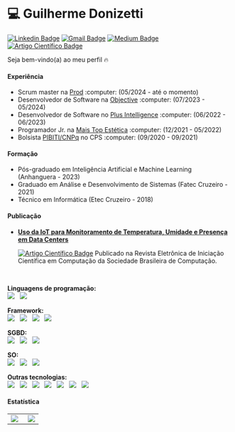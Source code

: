 # :computer: Guilherme Donizetti
[![Linkedin Badge](https://img.shields.io/badge/-LinkedIn_[conecte_comigo]-blue?style=flat-square&logo=Linkedin&logoColor=white&link=https://br.linkedin.com/in/guilhermedonizetti-ads)](https://br.linkedin.com/in/guilhermedonizetti-ads)
[![Gmail Badge](https://img.shields.io/badge/Gmail-D14836?style=flat-square&logo=gmail&logoColor=white)](mailto:guilhermetecnologias@gmail.com)
[![Medium Badge](https://img.shields.io/badge/Medium-12100E?style=flat-square&logo=medium&logoColor=white)](http://guilhermedonizettiads.medium.com/)
[![Artigo Científico Badge](https://img.shields.io/badge/Artigo_Científico-[ver_aqui]-green?style=flat-square&logo=atom&logoColor=black)](https://sol.sbc.org.br/journals/index.php/reic/article/view/2144)
<!-- [![Facebook Badge](https://img.shields.io/badge/Facebook-1877F2?style=flat-square&logo=facebook&logoColor=white)](https://www.facebook.com/guilhermedonizetti.sp) -->
<!-- [![Me Badge](https://img.shields.io/badge/website-000000?style=flat-square&or-the-badge&logo=About.me&logoColor=white)](https://guilhermedonizetti.herokuapp.com/) -->

Seja bem-vindo(a) ao meu perfil 🔥

#### Experiência
  <ul>
    <li>Scrum master na <a href="https://prod.ag/" target="_blank">Prod</a> :computer: (05/2024 - até o momento)</li>
    <li>Desenvolvedor de Software na <a href="https://objctv.one/" target="_blank">Objective</a> :computer: (07/2023 - 05/2024)</li>
    <li>Desenvolvedor de Software no <a href="https://www.plusintelligence.com.br/" target="_blank">Plus Intelligence</a> :computer: (06/2022 - 06/2023)</li>
    <li>Programador Jr. na <a href="https://www.autoestimamaistop.com/" target="_blank">Mais Top Estética</a> :computer: (12/2021 - 05/2022)</li>
    <li>Bolsista <a href="https://www.gov.br/cnpq/pt-br" target="_blank">PIBITI/CNPq</a> no CPS :computer: (09/2020 - 09/2021) </li>
  </ul>

#### Formação
  <ul>
  <li>Pós-graduado em Inteligência Artificial e Machine Learning (Anhanguera - 2023)</li>
  <li>Graduado em Análise e Desenvolvimento de Sistemas (Fatec Cruzeiro - 2021)</li>
  <li>Técnico em Informática (Etec Cruzeiro - 2018)</li>
  </ul>

#### Publicação
<ul>
  <li><b><a href="https://sol.sbc.org.br/journals/index.php/reic/article/view/2144">Uso da IoT para Monitoramento de Temperatura, Umidade e Presença em Data Centers</a></b><br>

[![Artigo Científico Badge](https://img.shields.io/badge/Artigo_Científico-[CNPq]-green?style=flat-square&logo=atom&logoColor=black)](https://sol.sbc.org.br/journals/index.php/reic/article/view/2144)
  Publicado na Revista Eletrônica de Iniciação Científica em Computação da Sociedade Brasileira de Computação.</li>
</ul>

<br>

<b>Linguagens de programação: </b><br>
<img src="https://img.shields.io/badge/Python-FFD43B?style=for-the-badge&logo=python&logoColor=darkgreen" /> &nbsp;
<img src="https://img.shields.io/badge/PHP-777BB4?style=for-the-badge&logo=php&logoColor=white" />

<b>Framework:</b><br>
<img src="https://img.shields.io/badge/Laravel-FF4500?style=for-the-badge&logo=laravel&logoColor=white" /> &nbsp;
<img src="https://img.shields.io/badge/symfony-4B0082.svg?style=for-the-badge&logo=symfony&logoColor=white"> &nbsp;
<img src="https://img.shields.io/badge/Flask-000000?style=for-the-badge&logo=flask&logoColor=white" /> &nbsp;
<img src="https://img.shields.io/badge/Streamlit-FF4B4B?style=for-the-badge&logo=Streamlit&logoColor=white" />

<b>SGBD:</b><br>
<img src="https://img.shields.io/badge/MySQL-363636?style=for-the-badge&logo=mysql&logoColor=white" /> &nbsp;
<img src="https://img.shields.io/badge/MongoDB-3CB371?style=for-the-badge&logo=MongoDB&logoColor=white" /> &nbsp;
<img src="https://img.shields.io/badge/InfluxDB-22ADF6?style=for-the-badge&logo=InfluxDB&logoColor=white" />

<b>SO:</b><br>
<img src="https://img.shields.io/badge/Linux_Mint-87CF3E?style=for-the-badge&logo=linux-mint&logoColor=white" /> &nbsp;
<img src="https://img.shields.io/badge/Kali_Linux-557C94?style=for-the-badge&logo=kali-linux&logoColor=white" /> &nbsp;
<img src="https://img.shields.io/badge/Windows-0078D6?style=for-the-badge&logo=windows&logoColor=white" />

<b>Outras tecnologias:</b><br>
<img src="https://img.shields.io/badge/Grafana-F2F4F9?style=for-the-badge&logo=grafana&logoColor=orange&labelColor=F2F4F9" /> &nbsp;
<img src="https://img.shields.io/badge/Postman-FF6C37?style=for-the-badge&logo=Postman&logoColor=white"/> &nbsp;
<img src="https://img.shields.io/badge/fastapi-109989?style=for-the-badge&logo=FASTAPI&logoColor=white"/> &nbsp;
<img src="https://img.shields.io/badge/GitHub-100000?style=for-the-badge&logo=github&logoColor=white" /> &nbsp;
<img src="https://img.shields.io/badge/Heroku-430098?style=for-the-badge&logo=heroku&logoColor=white" /> &nbsp;
<img src="https://img.shields.io/badge/HTML5-E34F26?style=for-the-badge&logo=html5&logoColor=white" /> &nbsp;
<img src="https://img.shields.io/badge/CSS3-1572B6?style=for-the-badge&logo=css3&logoColor=white" />

#### Estatística
<table>
  <tr>
    <td><img align="left" src="https://github-readme-stats.vercel.app/api?username=guilhermednztt&show_icons=true&theme=merko"></td>
    <td><img align="right" src="https://github-readme-stats.vercel.app/api/top-langs/?username=guilhermednztt&langs_count=4&hide=javascript,css,scss&theme=dark" /></td>
  </tr>
</table>
<br><br>
